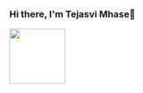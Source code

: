 ### Hi there, I'm Tejasvi Mhase👋

<!--
**99002669/99002669** is a ✨ _special_ ✨ repository because its `README.md` (this file) appears on your GitHub profile.

Here are some ideas to get you started:

- 🔭 I’m currently working on ...
- 🌱 I’m currently learning ...
- 👯 I’m looking to collaborate on ...
- 🤔 I’m looking for help with ...
- 💬 Ask me about ...
- 📫 How to reach me: ...
- 😄 Pronouns: ...
- ⚡ Fun fact: ...

[![https://github.com/99002669/99002669/blob/main/gmail.png/100/100]](mailto:tejasvi.y.mhase@gmail.com) 
-->


  <img href="mailto:tejasvi.y.mhase@gmail.com" src="https://github.com/99002669/99002669/blob/main/gmail.png/100/100" height="100" width="100"/>
